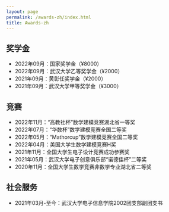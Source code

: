 ```yaml
---
layout: page
permalink: /awards-zh/index.html
title: Awards-zh
---
```


## 奖学金
- 2022年09月：国家奖学金（¥8000）
- 2022年09月：武汉大学乙等奖学金（¥2000）
- 2021年09月：黄彰任奖学金（¥2000）
- 2021年09月：武汉大学甲等奖学金（¥3000）

## 竞赛
- 2022年11月：“高教社杯”数学建模竞赛湖北省一等奖
- 2022年07月：“华数杯”数学建模竞赛全国二等奖
- 2022年05月：“Mathorcup”数学建模竞赛全国二等奖
- 2022年04月：美国大学生数学建模竞赛H奖
- 2021年11月：全国大学生电子设计竞赛成功参赛奖
- 2021年05月：武汉大学电子创意俱乐部“诺德佳杯”二等奖
- 2020年11月：全国大学生数学竞赛非数学专业湖北省二等奖

## 社会服务
- 2021年03月-至今：武汉大学电子信息学院2002团支部副团支书

<script src="//cdn1.lncld.net/static/js/3.0.4/av-min.js"></script>
<script src='//unpkg.com/valine/dist/Valine.min.js'></script>
<div id="comment_awards"></div>

<script>
    var valine = new Valine();
    valine.init({
        el:'#comment_awards',
        appId:'wQZ0cGbJkMGHNxrBER4b003l-gzGzoHsz',
        appKey:'bNnjy1X8ZWD3c5bC2OJTNmBW',
        notify:true,
        path: '/post/jekyll-%E6%B7%BB%E5%8A%A0-Valine-%E8%AF%84%E8%AE%BA.html',
        placeholder:'Leave your comments here.'
    })
</script>